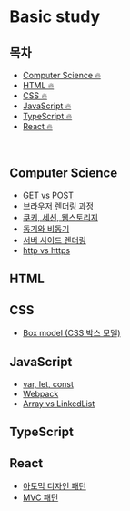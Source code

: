 # Basic study

## 목차

- [Computer Science 🔥](#Computer-Science)
- [HTML 🔥](#HTML)
- [CSS 🔥](#CSS)
- [JavaScript 🔥](#JavaScript)
- [TypeScript 🔥](#TypeScript)
- [React 🔥](#React)

<br>


## Computer Science

- [GET vs POST](https://velog.io/@parkksss/%EA%B0%9C%EB%B0%9C%EC%A7%80%EC%8B%9D-HTTP-Method)
- [브라우저 렌더링 과정](https://velog.io/@parkksss/%EA%B0%9C%EB%B0%9C%EC%A7%80%EC%8B%9D-%EB%A0%8C%EB%8D%94%EB%A7%81)
- [쿠키, 세션, 웹스토리지](https://velog.io/@parkksss/%EA%B0%9C%EB%B0%9C%EC%A7%80%EC%8B%9D-%EC%BF%A0%ED%82%A4-%EC%84%B8%EC%85%98-%EC%9B%B9%EC%8A%A4%ED%86%A0%EB%A6%AC%EC%A7%80)
- [동기와 비동기](https://velog.io/@parkksss/%EA%B0%9C%EB%B0%9C%EC%A7%80%EC%8B%9D-%EB%8F%99%EA%B8%B0%EC%99%80-%EB%B9%84%EB%8F%99%EA%B8%B0)
- [서버 사이드 렌더링](https://velog.io/@parkksss/%EA%B0%9C%EB%B0%9C%EC%A7%80%EC%8B%9D-%EC%84%9C%EB%B2%84-%EC%82%AC%EC%9D%B4%EB%93%9C-%EB%A0%8C%EB%8D%94%EB%A7%81)
- [http vs https](https://velog.io/@parkksss/%EA%B0%9C%EB%B0%9C%EC%A7%80%EC%8B%9D-http-vs-https-%EC%B0%A8%EC%9D%B4%EC%A0%90)


## HTML

<!-- - []() -->

## CSS

- [Box model (CSS 박스 모델)](https://velog.io/@parkksss/%EA%B0%9C%EB%B0%9C%EA%B8%B0%EB%A1%9D-css%EB%B0%95%EC%8A%A4%EB%AA%A8%EB%8D%B8)

## JavaScript

- [var, let, const](https://velog.io/@parkksss/%EA%B0%9C%EB%B0%9C%EC%A7%80%EC%8B%9D-var-let-const)
- [Webpack](https://velog.io/@parkksss/%EA%B0%9C%EB%B0%9C%EC%A7%80%EC%8B%9D-Webpack)
- [Array vs LinkedList](https://velog.io/@parkksss/%EA%B0%9C%EB%B0%9C%EC%A7%80%EC%8B%9D-Array-vs-LinkedList)

## TypeScript

<!-- - []() -->

## React


- [아토믹 디자인 패턴](https://velog.io/@parkksss/%EA%B0%9C%EB%B0%9C%EC%A7%80%EC%8B%9D-%EC%95%84%ED%86%A0%EB%AF%B9-%EB%94%94%EC%9E%90%EC%9D%B8-%ED%8C%A8%ED%84%B4)
- [MVC 패턴](https://velog.io/@parkksss/%EA%B0%9C%EB%B0%9C%EC%A7%80%EC%8B%9D-MVC-%ED%8C%A8%ED%84%B4%EC%9D%B4%EB%9E%80-%EB%AC%B4%EC%97%87%EC%9D%B8%EA%B0%80)


